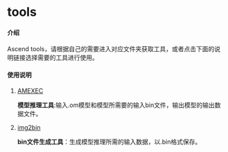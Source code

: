 # tools

#### 介绍

Ascend tools，请根据自己的需要进入对应文件夹获取工具，或者点击下面的说明链接选择需要的工具进行使用。

#### 使用说明

1.  [AMEXEC](https://gitee.com/ascend/tools/tree/master/AMEXEC)

    **模型推理工具**:输入.om模型和模型所需要的输入bin文件，输出模型的输出数据文件。

2.  [img2bin](https://gitee.com/ascend/tools/tree/master/img2bin)

    **bin文件生成工具**：生成模型推理所需的输入数据，以.bin格式保存。

